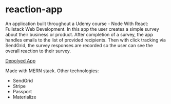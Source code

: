 # reaction-app

An application built throughout a Udemy course - Node With React: Fullstack Web Development. In this app the user creates a simple survey about their business or product. After completion of a survey, the app handles emails to the list of provided recipients. Then with click tracking via SendGrid, the survey responses are recorded so the user can see the overall reaction to their survey.

[Depolyed App](https://glacial-bastion-54758.herokuapp.com/)

Made with MERN stack.
Other technologies:
* SendGrid
* Stripe
* Passport
* Materialize
